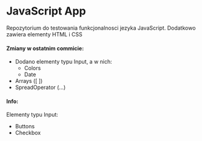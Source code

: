 # JavaScript App 
Repozytorium do testowania funkcjonalnosci jezyka JavaScript.
Dodatkowo zawiera elementy HTML i CSS
#### Zmiany w ostatnim commicie:
- Dodano elementy typu Input, a w nich:
  - Colors
  - Date
- Arrays ([ ])
- SpreadOperator (...)
#### Info:
  Elementy typu Input:
  - Buttons
  - Checkbox